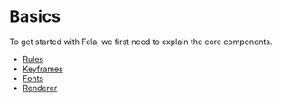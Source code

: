 # Basics

To get started with Fela, we first need to explain the core components.

* [Rules](basics/Rules.md)
* [Keyframes](basics/Keyframes.md)
* [Fonts](basics/Fonts.md)
* [Renderer](basics/Renderer.md)
